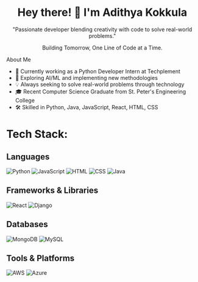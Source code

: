 
<h1 align="center">Hey there! 👋 I'm Adithya Kokkula</h1>

<p align="center">
"Passionate developer blending creativity with code to solve real-world problems."
</p>
<p align="center">
Building Tomorrow, One Line of Code at a Time.
</p>


About Me
- 🔭 Currently working as a Python Developer Intern at Techplement
- 🌱 Exploring AI/ML and implementing new methodologies
- 💡 Always seeking to solve real-world problems through technology
- 🎓 Recent Computer Science Graduate from St. Peter's Engineering College
- 🛠️ Skilled in Python, Java, JavaScript, React, HTML, CSS

<h1>Tech Stack:</h1>

## Languages
![Python](https://img.shields.io/badge/Python-3776AB?style=for-the-badge&logo=python&logoColor=white)
![JavaScript](https://img.shields.io/badge/JavaScript-F7DF1E?style=for-the-badge&logo=javascript&logoColor=black)
![HTML](https://img.shields.io/badge/HTML-E34F26?style=for-the-badge&logo=html5&logoColor=white)
![CSS](https://img.shields.io/badge/CSS-1572B6?style=for-the-badge&logo=css3&logoColor=white)
![Java](https://img.shields.io/badge/Java-007396?style=for-the-badge&logo=java&logoColor=white)

## Frameworks & Libraries
![React](https://img.shields.io/badge/React-61DAFB?style=for-the-badge&logo=react&logoColor=black)
![Django](https://img.shields.io/badge/Django-092E20?style=for-the-badge&logo=django&logoColor=white)

## Databases
![MongoDB](https://img.shields.io/badge/MongoDB-47A248?style=for-the-badge&logo=mongodb&logoColor=white)
![MySQL](https://img.shields.io/badge/MySQL-00758F?style=for-the-badge&logo=mysql&logoColor=white)

## Tools & Platforms
![AWS](https://img.shields.io/badge/AWS-232F3E?style=for-the-badge&logo=amazonaws&logoColor=white)
![Azure](https://img.shields.io/badge/Azure-0078D4?style=for-the-badge&logo=microsoftazure&logoColor=white)
